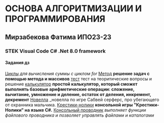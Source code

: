 # ОСНОВА АЛГОРИТМИЗАЦИИ И ПРОГРАММИРОВАНИЯ
##  Мирзабекова Фатима ИПО23-23
### STEK Visual Code C# .Net 8.0 framework
#### Задания дз
[Циклы](https://github.com/fatimaipo/homework/blob/main/dz)
_для вычисления суммы с циклом for_
[Метод](https://github.com/fatimaipo/homework/blob/main/dz%208%20apr)
**решение задач с помощью метода и массивов**
[тест](https://github.com/fatimaipo/homework/blob/main/dzz.md)
тест на теоритические вопросы и решение 
[калькулятор](https://github.com/fatimaipo/homework/blob/main/dzz%20kalk)
 **простой калькулятор, который сможет выполнять базовые арифметические операции: сложение, вычитание, умножение и деление, остаток от деления, инкремент, декремент**
[Новелла](https://github.com/fatimaipo/homework/blob/main/%D0%BD%D0%BE%D0%B2%D0%B5%D0%BB%D0%BB%D0%B0)
_новелла по игре Сабвей серферс, про убегающего от охранника мальчика.
[Крестики-нолики](https://github.com/fatimaipo/homework/blob/main/dzz.md)
**консольной игры "Крестики-Нолики" на языке C#.**
[Консольный проводник](https://github.com/fatimaipo/homework/blob/main/%D0%9A%D0%BE%D0%BD%D1%81%D0%BE%D0%BB%D1%8C%D0%BD%D1%8B%D0%B9%20%D0%BF%D1%80%D0%BE%D0%B2%D0%BE%D0%B4%D0%BD%D0%B8%D0%BA%20%D1%84%D0%B0%D0%B9%D0%BB%D0%BE%D0%B2%D0%BE%D0%B9%20%D1%81%D0%B8%D1%81%D1%82%D0%B5%D0%BC%D1%8B)
*выполняет функции файлового проводника и позволяет управлять файлами и каталогами*
